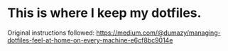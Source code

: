 # This is where I keep my dotfiles. 

Original instructions followed: https://medium.com/@dumazy/managing-dotfiles-feel-at-home-on-every-machine-e6cf8bc9014e
